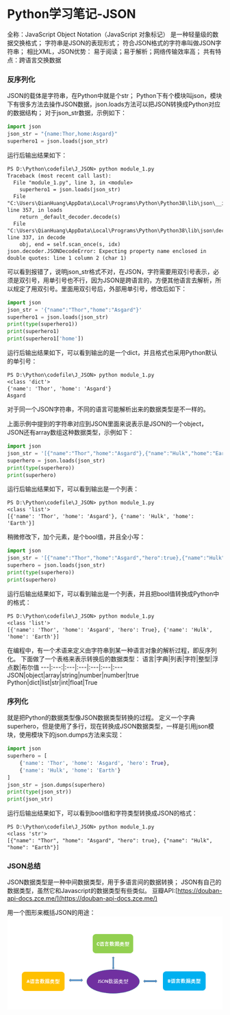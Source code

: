 # Python学习笔记-JSON
全称：JavaScript Object Notation（JavaScript 对象标记）
是一种轻量级的数据交换格式；
字符串是JSON的表现形式；
符合JSON格式的字符串叫做JSON字符串；
相比XML，JSON优势：
易于阅读；易于解析；网络传输效率高；
共有特点：跨语言交换数据

### 反序列化
JSON的载体是字符串，在Python中就是个str；
Python下有个模块叫json，模块下有很多方法去操作JSON数据，json.loads方法可以把JSON转换成Python对应的数据结构；
对于json_str数据，示例如下：
```python
import json
json_str = "{name:Thor,home:Asgard}"
superhero1 = json.loads(json_str)
```
运行后输出结果如下：
```shell
PS D:\Python\codefile\J_JSON> python module_1.py
Traceback (most recent call last):
  File "module_1.py", line 3, in <module>
    superhero1 = json.loads(json_str)
  File "C:\Users\QianHuang\AppData\Local\Programs\Python\Python38\lib\json\__init__.py", line 357, in loads
    return _default_decoder.decode(s)
  File "C:\Users\QianHuang\AppData\Local\Programs\Python\Python38\lib\json\decoder.py", line 337, in decode
    obj, end = self.scan_once(s, idx)
json.decoder.JSONDecodeError: Expecting property name enclosed in double quotes: line 1 column 2 (char 1)
```
可以看到报错了，说明json_str格式不对，在JSON，字符需要用双引号表示，必须是双引号，用单引号也不行，因为JSON是跨语言的，方便其他语言去解析，所以规定了用双引号。里面用双引号后，外部用单引号，修改后如下：
```python
import json
json_str = '{"name":"Thor","home":"Asgard"}'
superhero1 = json.loads(json_str)
print(type(superhero1))
print(superhero1)
print(superhero1['home'])
```
运行后输出结果如下，可以看到输出的是一个dict，并且格式也采用Python默认的单引号：
```shell
PS D:\Python\codefile\J_JSON> python module_1.py
<class 'dict'>
{'name': 'Thor', 'home': 'Asgard'}
Asgard
```
对于同一个JSON字符串，不同的语言可能解析出来的数据类型是不一样的。

上面示例中提到的字符串对应到JSON里面来说表示是JSON的一个object，JSON还有array数组这种数据类型，示例如下：
```python
import json
json_str = '[{"name":"Thor","home":"Asgard"},{"name":"Hulk","home":"Earth"}]'
superhero = json.loads(json_str)
print(type(superhero))
print(superhero)
```
运行后输出结果如下，可以看到输出是一个列表：
```shell
PS D:\Python\codefile\J_JSON> python module_1.py
<class 'list'>
[{'name': 'Thor', 'home': 'Asgard'}, {'name': 'Hulk', 'home': 'Earth'}]
```
稍微修改下，加个元素，是个bool值，并且全小写：
```python
import json
json_str = '[{"name":"Thor","home":"Asgard","hero":true},{"name":"Hulk","home":"Earth"}]'
superhero = json.loads(json_str)
print(type(superhero))
print(superhero)
```
运行后输出结果如下，可以看到输出是一个列表，并且把bool值转换成Python中的格式：
```shell
PS D:\Python\codefile\J_JSON> python module_1.py
<class 'list'>
[{'name': 'Thor', 'home': 'Asgard', 'hero': True}, {'name': 'Hulk', 'home': 'Earth'}]
```
在编程中，有一个术语来定义由字符串到某一种语言对象的解析过程，即反序列化。
下面做了一个表格来表示转换后的数据类型：
语言|字典|列表|字符|整型|浮点数|布尔值
---|:---:|:---|:---|:---|:---|:---
JSON|object|array|string|number|number|true
Python|dict|list|str|int|float|True
### 序列化
就是把Python的数据类型像JSON数据类型转换的过程。
定义一个字典superhero，但是使用了多行，现在转换成JSON数据类型，一样是引用json模块，使用模块下的json.dumps方法来实现：
```python
import json
superhero = [
    {'name': 'Thor', 'home': 'Asgard', 'hero': True},
    {'name': 'Hulk', 'home': 'Earth'}
]
json_str = json.dumps(superhero)
print(type(json_str))
print(json_str)
```
运行后输出结果如下，可以看到bool值和字符类型转换成JSON的格式：
```shell
PS D:\Python\codefile\J_JSON> python module_1.py
<class 'str'>
[{"name": "Thor", "home": "Asgard", "hero": true}, {"name": "Hulk", "home": "Earth"}]    
```
### JSON总结
JSON数据类型是一种中间数据类型，用于多语言间的数据转换；
JSON有自己的数据类型，虽然它和Javascript的数据类型有些类似。
豆瓣API:[https://douban-api-docs.zce.me/](https://douban-api-docs.zce.me/)

用一个图形来概括JSON的用途：
![JSON](JSON.png)
